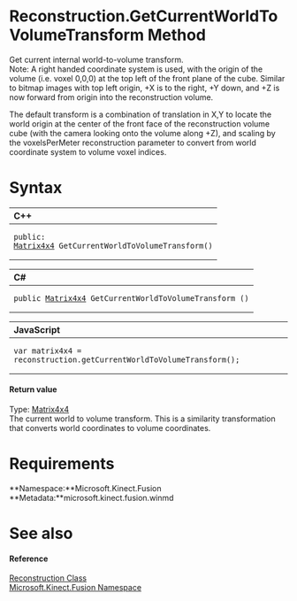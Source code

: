 Reconstruction.GetCurrentWorldToVolumeTransform Method  
======================================================  

Get current internal world-to-volume transform.  
Note: A right handed coordinate system is used, with the origin of the volume (i.e. voxel 0,0,0) at the top left of the front plane of the cube. Similar to bitmap images with top left origin, +X is to the right, +Y down, and +Z is now forward from origin into the reconstruction volume.  

The default transform is a combination of translation in X,Y to locate the world origin at the center of the front face of the reconstruction volume cube (with the camera looking onto the volume along +Z), and scaling by the voxelsPerMeter reconstruction parameter to convert from world coordinate system to volume voxel indices.  

<span id="syntaxSection"></span>

Syntax  
======  

<table>
<colgroup>
<col width="100%" />
</colgroup>
<thead>
<tr class="header">
<th align="left">C++</th>
</tr>
</thead>
<tbody>
<tr class="odd">
<td align="left"><pre><code>public:  
<a href="../../Matrix4x4_Structure.md">Matrix4x4</a> GetCurrentWorldToVolumeTransform()</code></pre></td>
</tr>
</tbody>
</table>

<table>
<colgroup>
<col width="100%" />
</colgroup>
<thead>
<tr class="header">
<th align="left">C#</th>
</tr>
</thead>
<tbody>
<tr class="odd">
<td align="left"><pre><code>public <a href="../../Matrix4x4_Structure.md">Matrix4x4</a> GetCurrentWorldToVolumeTransform ()</code></pre></td>
</tr>
</tbody>
</table>

<table>
<colgroup>
<col width="100%" />
</colgroup>
<thead>
<tr class="header">
<th align="left">JavaScript</th>
</tr>
</thead>
<tbody>
<tr class="odd">
<td align="left"><pre><code>var matrix4x4 = reconstruction.getCurrentWorldToVolumeTransform();</code></pre></td>
</tr>
</tbody>
</table>

<span id="ID4ET"></span>
#### Return value  

Type: [Matrix4x4](../../Matrix4x4_Structure.md)  
 The current world to volume transform. This is a similarity transformation that converts world coordinates to volume coordinates.  

<span id="requirements"></span>

Requirements  
============  

**Namespace:**Microsoft.Kinect.Fusion  
**Metadata:**microsoft.kinect.fusion.winmd  

<span id="ID4E5"></span>

See also  
========  

<span id="ID4EAB"></span>
#### Reference  

[Reconstruction Class](../../Reconstruction_Class.md)  
 [Microsoft.Kinect.Fusion Namespace](../../../Kinect.Fusion.md)  



<!--Please do not edit the data in the comment block below.-->
<!--
TOCTitle : GetCurrentWorldToVolumeTransform Method
RLTitle : Reconstruction.GetCurrentWorldToVolumeTransform Method
KeywordK : GetCurrentWorldToVolumeTransform method
KeywordK : Reconstruction.GetCurrentWorldToVolumeTransform method
KeywordF : Microsoft.Kinect.Fusion.Reconstruction.GetCurrentWorldToVolumeTransform
KeywordF : Reconstruction.GetCurrentWorldToVolumeTransform
KeywordF : GetCurrentWorldToVolumeTransform
KeywordF : Microsoft.Kinect.Fusion.Reconstruction.GetCurrentWorldToVolumeTransform
KeywordA : M:Microsoft.Kinect.Fusion.Reconstruction.GetCurrentWorldToVolumeTransform
AssetID : M:Microsoft.Kinect.Fusion.Reconstruction.GetCurrentWorldToVolumeTransform
Locale : en-us
CommunityContent : 1
APIType : Managed
APILocation : microsoft.kinect.fusion.winmd
APIName : Microsoft.Kinect.Fusion.Reconstruction.GetCurrentWorldToVolumeTransform
TargetOS : Windows
TopicType : kbSyntax
DevLang : VB
DevLang : CSharp
DevLang : JavaScript
DevLang : C++
DocSet : K4Wv2
ProjType : K4Wv2Proj
Technology : Kinect for Windows
Product : Kinect for Windows SDK v2
productversion : 20
-->
